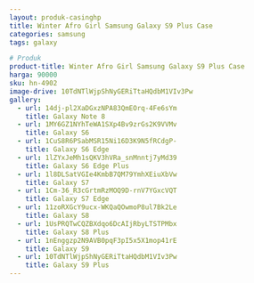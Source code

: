 ```yaml
---
layout: produk-casinghp
title: Winter Afro Girl Samsung Galaxy S9 Plus Case
categories: samsung
tags: galaxy

# Produk
product-title: Winter Afro Girl Samsung Galaxy S9 Plus Case
harga: 90000
sku: hn-4902
image-drive: 10TdNTlWjpShNyGERiTtaHQdbM1VIv3Pw
gallery:
  - url: 14dj-pl2XaDGxzNPA83QmEOrq-4Fe6sYm
    title: Galaxy Note 8
  - url: 1MY6GZ1NYhTeWA1SXp4Bv9zrGs2K9VVMv
    title: Galaxy S6
  - url: 1CuS8R6PSabMSR15Ni16D3K9N5fRCdgP-
    title: Galaxy S6 Edge
  - url: 1lZYxJeMh1sQKV3hVRa_snMnntj7yMd39
    title: Galaxy S6 Edge Plus
  - url: 1l8DLSatVGIe4KmbB7QM79YmhXEiuXbVw
    title: Galaxy S7
  - url: 1Cm-36_R3cGrtmRzMOQ9D-rnV7YGxcVQT
    title: Galaxy S7 Edge
  - url: 11zoRXGcY9ucx-WKQaQOwmoP8ul7Bk2Le
    title: Galaxy S8
  - url: 1UsPRQTwCQZBXdqo6DcAIjRbyLTSTPMbx
    title: Galaxy S8 Plus
  - url: 1nEnggzp2N9AVB0pqF3pI5x5X1mop41rE
    title: Galaxy S9
  - url: 10TdNTlWjpShNyGERiTtaHQdbM1VIv3Pw
    title: Galaxy S9 Plus
---
```

